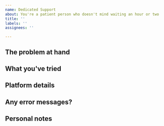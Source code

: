 ```yaml
---
name: Dedicated Support
about: You're a patient person who doesn't mind waiting an hour or two for support.
title: ''
labels: ''
assignees: ''

---
```


<!-- These are HTML comments, meaning they won't show up when you create the issue. When you're filling out the issue, just delete the comment itself, as they're intended to be examples. -->

## The problem at hand
<!-- How do I use the Docker image? -->

## What you've tried
<!-- Installing `dotnet` then `dotnet run` -->

## Platform details
<!--
- Windows 10, 64bit
- Dotnet 5.0
-->

## Any error messages?
<!-- None -->

## Personal notes
<!-- I'm new to Docker in general -->
